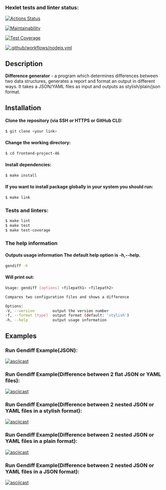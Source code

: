 ### Hexlet tests and linter status:
[![Actions Status](https://github.com/BuianovschiAlex/frontend-project-46/workflows/hexlet-check/badge.svg)](https://github.com/BuianovschiAlex/frontend-project-46/actions)

[![Maintainability](https://api.codeclimate.com/v1/badges/84572fac80b17a216d52/maintainability)](https://codeclimate.com/github/BuianovschiAlex/frontend-project-46/maintainability)

[![Test Coverage](https://api.codeclimate.com/v1/badges/84572fac80b17a216d52/test_coverage)](https://codeclimate.com/github/BuianovschiAlex/frontend-project-46/test_coverage)

[![.github/workflows/nodejs.yml](https://github.com/BuianovschiAlex/frontend-project-46/actions/workflows/nodejs.yml/badge.svg)](https://github.com/BuianovschiAlex/frontend-project-46/actions/workflows/nodejs.yml)

## Description

<p><b>Difference generator</b> - a program which determines differences between two data structures, generates a report and format an output in different ways. It takes a JSON/YAML files as input and outputs as stylish/plain/json format.</p>


## Installation

#### Clone the repository (via SSH or HTTPS or GitHub CLI):

  ```bash
$ git clone <your link>
```

#### Change the working directory:

  ```bash
$ cd frontend-project-46
```

#### Install dependencies:

  ```bash
$ make install
```

#### If you want to install package globally in your system you should run:

  ```bash
$ make link
```

### Tests and linters:

  ```bash
$ make lint
$ make test
$ make test-coverage
```

### The help information

#### Outputs usage information The default help option is -h,--help.

  ```bash
gendiff -h
```

#### Will print out:

  ```bash
Usage: gendiff [options] <filepath1> <filepath2>

Compares two configuration files and shows a difference

Options:
  -V, --version        output the version number
  -f, --format [type]  output format (default: 'stylish')
  -h, --help           output usage information
```

## Examples

### Run Gendiff Example(JSON):
[![asciicast](https://asciinema.org/a/551395.svg)](https://asciinema.org/a/551395)

### Run Gendiff Example(Difference between 2 flat JSON or YAML files):
[![asciicast](https://asciinema.org/a/552520.svg)](https://asciinema.org/a/552520)

### Run Gendiff Example(Difference between 2 nested JSON or YAML files in a stylish format):
[![asciicast](https://asciinema.org/a/553608.svg)](https://asciinema.org/a/553608)

### Run Gendiff Example(Difference between 2 nested JSON or YAML files in a plain format):
[![asciicast](https://asciinema.org/a/553904.svg)](https://asciinema.org/a/553904)

### Run Gendiff Example(Difference between 2 nested JSON or YAML files in a JSON format):
[![asciicast](https://asciinema.org/a/553959.svg)](https://asciinema.org/a/553959)

